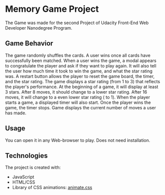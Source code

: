 # Memory Game Project

The Game was made for the second Project of Udacity Front-End Web Developer Nanodegree Program.

## Game Behavior

The game randomly shuffles the cards. A user wins once all cards have successfully been matched.
When a user wins the game, a modal appears to congratulate the player and ask if they want to play again. It will also tell the user how much time it took to win the game, and what the star rating was.
A restart button allows the player to reset the game board, the timer, and the star rating.
The game displays a star rating (from 1 to 3) that reflects the player's performance. At the beginning of a game, it will display at least 3 stars. After 8 moves, it should change to a lower star rating. After 16 moves, it will change to a even lower star rating ( to 1).
When the player starts a game, a displayed timer will also start. Once the player wins the game, the timer stops.
Game displays the current number of moves a user has made.

## Usage

You can open it in any Web-browser to play.
Does not need installation.

## Technologies
The project is created with:
* JavaScript
* HTML/CSS
* Library of CSS animations: [animate.css](https://github.com/daneden/animate.css)
